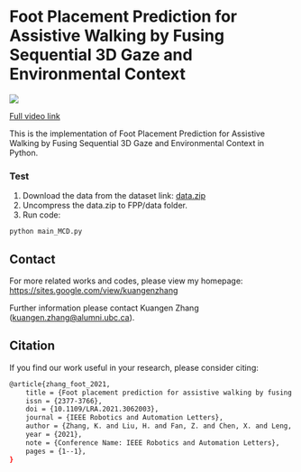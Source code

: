 # Foot Placement Prediction for Assistive Walking by Fusing Sequential 3D Gaze and Environmental Context

<kbd>
  <img src="paper_video.gif">
</kbd>

[Full video link](https://alumniubcca-my.sharepoint.com/:v:/g/personal/kuangen_zhang_alumni_ubc_ca/Ea7bCNie6P5Pp-dE9JQdGzgBA2Z-H3_YljkIWmDvSS6Rng)

This is the implementation of Foot Placement Prediction for Assistive Walking by Fusing Sequential 3D Gaze and Environmental Context in Python.

### Test
1. Download the data from the dataset link: [data.zip](google.com)
2. Uncompress the data.zip to FPP/data folder.
3. Run code:
```
python main_MCD.py
```


## Contact

For more related works and codes, please view my homepage: https://sites.google.com/view/kuangenzhang

Further information please contact Kuangen Zhang (kuangen.zhang@alumni.ubc.ca).

## Citation
If you find our work useful in your research, please consider citing:
```bash
@article{zhang_foot_2021,
	title = {Foot placement prediction for assistive walking by fusing sequential {3D} gaze and environmental context},
	issn = {2377-3766},
	doi = {10.1109/LRA.2021.3062003},
	journal = {IEEE Robotics and Automation Letters},
	author = {Zhang, K. and Liu, H. and Fan, Z. and Chen, X. and Leng, Y. and Silva, C. De and Fu, C.},
	year = {2021},
	note = {Conference Name: IEEE Robotics and Automation Letters},
	pages = {1--1},
}
```
